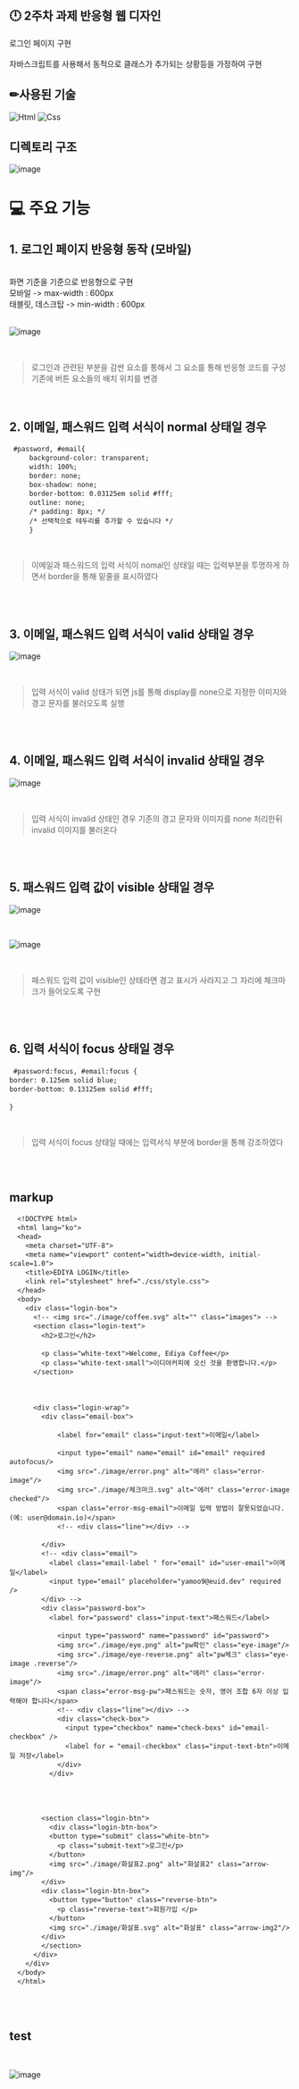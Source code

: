 ## 🕛 2주차 과제 반응형 웹 디자인



로그인 페이지 구현
<br><br>
자바스크립트를 사용해서  동적으로 클래스가 추가되는 상황등을 가정하여 구현



 <h2>✏사용된 기술</h2>

 <img alt="Html" src ="https://img.shields.io/badge/HTML5-E34F26.svg?&style=for-the-badge&logo=HTML5&logoColor=white"/> <img alt="Css" src ="https://img.shields.io/badge/CSS3-1572B6.svg?&style=for-the-badge&logo=CSS3&logoColor=white"/> 
<br>


## 디렉토리 구조

![image](https://github.com/dlehdg/home-work/assets/80308340/1e67ab7c-8c33-4cc3-b8c9-b1dbe6fbd476)



# 💻 주요 기능



## 1. 로그인 페이지 반응형 동작 (모바일)

<br>
화면 기준을 기준으로 반응형으로 구현

<br>
모바일 -> max-width : 600px <br>
태블릿, 데스크탑 -> min-width : 600px
<br><br>

![image](https://github.com/dlehdg/home-work/assets/80308340/2663b789-bd5e-45b1-bf9a-e866ed6fa069)

<br>

> 로그인과 관련된 부분을 감싼 요소를 통해서 그 요소를 통해 반응형 코드를 구성 <br>
> 기존에 버튼 요소들의 배치 위치를 변경

<br>


## 2. 이메일, 패스워드 입력 서식이 normal 상태일 경우

     #password, #email{
         background-color: transparent;
         width: 100%;
         border: none;
         box-shadow: none;
         border-bottom: 0.03125em solid #fff;
         outline: none;
         /* padding: 8px; */
         /* 선택적으로 테두리를 추가할 수 있습니다 */
         }

<br>

> 이메일과 패스워드의 입력 서식이 nomal인 상태일 때는 입력부분을 투명하게 하면서 border을 통해 밑줄을 표시하였다

<br><br>

## 3. 이메일, 패스워드 입력 서식이 valid 상태일 경우

![image](https://github.com/dlehdg/home-work/assets/80308340/950c5ed8-b634-4d55-bf7e-980090b70c5f)


<br>

> 입력 서식이 valid 상태가 되면 js를 통해 display를 none으로 지정한 이미지와 경고 문자를 불러오도록 실행

<br><br>

## 4. 이메일, 패스워드 입력 서식이 invalid 상태일 경우


![image](https://github.com/dlehdg/home-work/assets/80308340/2451e995-b27d-45a0-a1a2-7fe3243fc08c)

<br>

> 입력 서식이 invalid 상태인 경우 기존의 경고 문자와 이미지를 none 처리한뒤 invalid 이미지를 불러온다

<br><br>

## 5. 패스워드 입력 값이 visible 상태일 경우

![image](https://github.com/dlehdg/home-work/assets/80308340/4543c373-6369-4a54-95bc-b741a6401e77)

<br>

![image](https://github.com/dlehdg/home-work/assets/80308340/34f91657-a61a-4769-95a5-01be95e6bf5b)

<br>

> 패스워드 입력 값이 visible인 상태라면 경고 표시가 사라지고 그 자리에 체크마크가 들어오도록 구현

<br><br>

## 6. 입력 서식이 focus 상태일 경우
    


    


     #password:focus, #email:focus {
    border: 0.125em solid blue;
    border-bottom: 0.13125em solid #fff;

    }
    
<br>
    
> 입력 서식이 focus 상태일 때에는 입력서식 부분에 border을 통해 강조하였다

<br><br>


## markup

      <!DOCTYPE html>
      <html lang="ko">
      <head>
        <meta charset="UTF-8">
        <meta name="viewport" content="width=device-width, initial-scale=1.0">
        <title>EDIYA LOGIN</title>
        <link rel="stylesheet" href="./css/style.css">
      </head>
      <body>
        <div class="login-box">
          <!-- <img src="./image/coffee.svg" alt="" class="images"> -->
          <section class="login-text">
            <h2>로그인</h2>
      
            <p class="white-text">Welcome, Ediya Coffee</p>
            <p class="white-text-small">이디야커피에 오신 것을 환영합니다.</p>
          </section>
      
          
          
          <div class="login-wrap">
            <div class="email-box">
            
                <label for="email" class="input-text">이메일</label>
            
                <input type="email" name="email" id="email" required autofocus/>
                <img src="./image/error.png" alt="에러" class="error-image"/>
                <img src="./image/체크마크.svg" alt="에러" class="error-image checked"/>
                <span class="error-msg-email">이메일 입력 방법이 잘못되었습니다. (예: user@domain.io)</span>
                <!-- <div class="line"></div> -->
            
            </div>
            <!-- <div class="email">
              <label class="email-label " for="email" id="user-email">이메일</label>
              <input type="email" placeholder="yamoo9@euid.dev" required />
            </div> -->
            <div class="password-box">
              <label for="password" class="input-text">패스워드</label>
            
                <input type="password" name="password" id="password">
                <img src="./image/eye.png" alt="pw확인" class="eye-image"/>
                <img src="./image/eye-reverse.png" alt="pw체크" class="eye-image .reverse"/>
                <img src="./image/error.png" alt="에러" class="error-image"/>
                <span class="error-msg-pw">패스워드는 숫자, 영어 조합 6자 이상 입력해야 합니다</span>
                <!-- <div class="line"></div> -->
                <div class="check-box">
                  <input type="checkbox" name="check-boxs" id="email-checkbox" />
                  <label for = "email-checkbox" class="input-text-btn">이메일 저장</label>
                </div>
              </div>
            
            
            
            
            <section class="login-btn">
              <div class="login-btn-box">
              <button type="submit" class="white-btn">
                <p class="submit-text">로그인</p>
              </button>
              <img src="./image/화살표2.png" alt="화살표2" class="arrow-img"/>
            </div>
            <div class="login-btn-box">
              <button type="button" class="reverse-btn">
                <p class="reverse-text">회원가입 </p>
              </button>
              <img src="./image/화살표.svg" alt="화살표" class="arrow-img2"/>
            </div>
            </section>
          </div>
        </div>
      </body>
      </html>

  <br><br>

## test

  <br>

 ![image](https://github.com/dlehdg/home-work/assets/80308340/a9de00ed-f221-486e-8050-312e2470195a)

